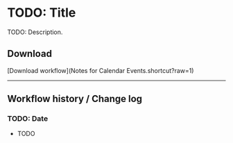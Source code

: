 # TODO: Title

TODO: Description.

## Download

[Download workflow](Notes for Calendar Events.shortcut?raw=1)

---

## Workflow history / Change log

### TODO: Date

- TODO
